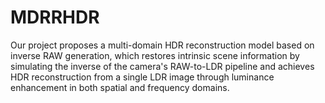 # MDRRHDR
Our project proposes a multi-domain HDR reconstruction model based on inverse RAW generation, which restores intrinsic scene information by simulating the inverse of the camera's RAW-to-LDR pipeline and achieves HDR reconstruction from a single LDR image through luminance enhancement in both spatial and frequency domains.
